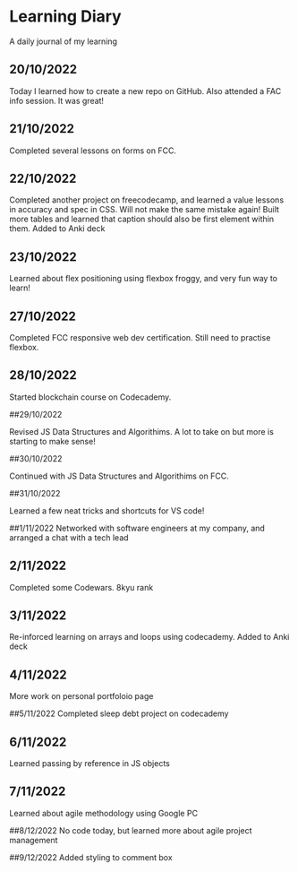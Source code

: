 # Learning Diary
A daily journal of my learning

## 20/10/2022

Today I learned how to create a new repo on GitHub. Also attended a FAC info session. It was great!

## 21/10/2022

Completed several lessons on forms on FCC.

## 22/10/2022

Completed another project on freecodecamp, and learned a value lessons in accuracy and spec in CSS. Will not make the same mistake again! Built more tables and learned that caption should also be first element within them. Added to Anki deck

## 23/10/2022

Learned about flex positioning using flexbox froggy, and very fun way to learn!

## 27/10/2022

Completed FCC responsive web dev certification. Still need to practise flexbox.

## 28/10/2022

Started blockchain course on Codecademy.

##29/10/2022

Revised JS Data Structures and Algorithims. A lot to take on but more is starting to make sense!

##30/10/2022

Continued with JS Data Structures and Algorithims on FCC.

##31/10/2022

Learned a few neat tricks and shortcuts for VS code!

##1/11/2022
Networked with software engineers at my company, and arranged a chat with a tech lead

## 2/11/2022 
Completed some Codewars. 8kyu rank

## 3/11/2022
Re-inforced learning on arrays and loops using codecademy. Added to Anki deck

## 4/11/2022
More work on personal portfoloio page

##5/11/2022
Completed sleep debt project on codecademy

## 6/11/2022
Learned passing by reference in JS objects

## 7/11/2022
Learned about agile methodology using Google PC

##8/12/2022
No code today, but learned more about agile project management

##9/12/2022
Added styling to comment box
